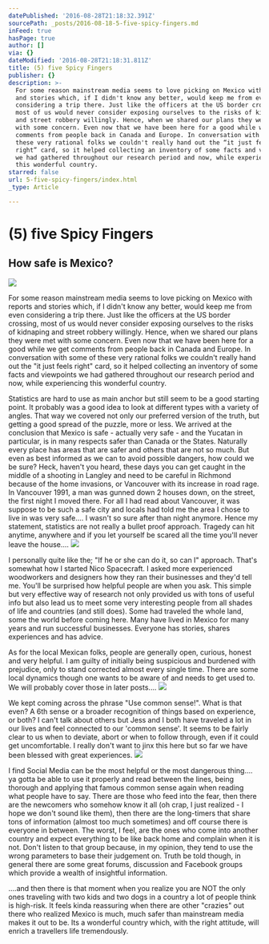 ```yaml
---
datePublished: '2016-08-28T21:18:32.391Z'
sourcePath: _posts/2016-08-18-5-five-spicy-fingers.md
inFeed: true
hasPage: true
author: []
via: {}
dateModified: '2016-08-28T21:18:31.811Z'
title: (5) five Spicy Fingers
publisher: {}
description: >-
  For some reason mainstream media seems to love picking on Mexico with reports
  and stories which, if I didn't know any better, would keep me from even
  considering a trip there. Just like the officers at the US border crossing,
  most of us would never consider exposing ourselves to the risks of kidnaping
  and street robbery willingly. Hence, when we shared our plans they were met
  with some concern. Even now that we have been here for a good while we get
  comments from people back in Canada and Europe. In conversation with some of
  these very rational folks we couldn't really hand out the “it just feels
  right” card, so it helped collecting an inventory of some facts and viewpoints
  we had gathered throughout our research period and now, while experiencing
  this wonderful country.
starred: false
url: 5-five-spicy-fingers/index.html
_type: Article

---
```

# (5) five Spicy Fingers

## How safe is Mexico?
![](https://the-grid-user-content.s3-us-west-2.amazonaws.com/e0b3b34e-d58f-43c4-9061-0a70d235e1fd.jpg)

For some reason mainstream media seems to love picking on Mexico with reports and stories which, if I didn't know any better, would keep me from even considering a trip there. Just like the officers at the US border crossing, most of us would never consider exposing ourselves to the risks of kidnaping and street robbery willingly. Hence, when we shared our plans they were met with some concern. Even now that we have been here for a good while we get comments from people back in Canada and Europe. In conversation with some of these very rational folks we couldn't really hand out the "it just feels right" card, so it helped collecting an inventory of some facts and viewpoints we had gathered throughout our research period and now, while experiencing this wonderful country.

Statistics are hard to use as main anchor but still seem to be a good starting point. It probably was a good idea to look at different types with a variety of angles. That way we covered not only our preferred version of the truth, but getting a good spread of the puzzle, more or less. We arrived at the conclusion that Mexico is safe - actually very safe - and the Yucatan in particular, is in many respects safer than Canada or the States. Naturally every place has areas that are safer and others that are not so much. But even as best informed as we can to avoid possible dangers, how could we be sure? Heck, haven't you heard, these days you can get caught in the middle of a shooting in Langley and need to be careful in Richmond because of the home invasions, or Vancouver with its increase in road rage. In Vancouver 1991, a man was gunned down 2 houses down, on the street, the first night I moved there. For all I had read about Vancouver, it was suppose to be such a safe city and locals had told me the area I chose to live in was very safe.... I wasn't so sure after than night anymore. Hence my statement, statistics are not really a bullet proof approach. Tragedy can hit anytime, anywhere and if you let yourself be scared all the time you'll never leave the house....
![](https://the-grid-user-content.s3-us-west-2.amazonaws.com/8c515c12-1e0e-4bcb-87e2-125aac3ee033.jpg)

I personally quite like the; "If he or she can do it, so can I" approach. That's somewhat how I started Nico Spacecraft. I asked more experienced woodworkers and designers how they ran their businesses and they'd tell me. You'll be surprised how helpful people are when you ask. This simple but very effective way of research not only provided us with tons of useful info but also lead us to meet some very interesting people from all shades of life and countries (and still does). Some had traveled the whole land, some the world before coming here. Many have lived in Mexico for many years and run successful businesses. Everyone has stories, shares experiences and has advice.

As for the local Mexican folks, people are generally open, curious, honest and very helpful. I am guilty of initially being suspicious and burdened with prejudice, only to stand corrected almost every single time. There are some local dynamics though one wants to be aware of and needs to get used to. We will probably cover those in later posts....
![](https://the-grid-user-content.s3-us-west-2.amazonaws.com/5b1bcd8e-3e34-4ba9-a637-2b308a5c7b9e.jpg)

We kept coming across the phrase "Use common sense!". What is that even? A 6th sense or a broader recognition of things based on experience, or both? I can't talk about others but Jess and I both have traveled a lot in our lives and feel connected to our 'common sense'. It seems to be fairly clear to us when to deviate, abort or when to follow through, even if it could get uncomfortable. I really don't want to jinx this here but so far we have been blessed with great experiences.
![](https://the-grid-user-content.s3-us-west-2.amazonaws.com/eb07037d-06f2-472d-8afb-66287297a3f1.jpg)

I find Social Media can be the most helpful or the most dangerous thing.... ya gotta be able to use it properly and read between the lines, being thorough and applying that famous common sense again when reading what people have to say. There are those who feed into the fear, then there are the newcomers who somehow know it all (oh crap, I just realized - I hope we don't sound like them), then there are the long-timers that share tons of information (almost too much sometimes) and off course there is everyone in between. The worst, I feel, are the ones who come into another country and expect everything to be like back home and complain when it is not. Don't listen to that group because, in my opinion, they tend to use the wrong parameters to base their judgement on. Truth be told though, in general there are some great forums, discussion and Facebook groups which provide a wealth of insightful information.

....and then there is that moment when you realize you are NOT the only ones traveling with two kids and two dogs in a country a lot of people think is high-risk. It feels kinda reassuring when there are other "crazies" out there who realized Mexico is much, much safer than mainstream media makes it out to be. Its a wonderful country which, with the right attitude, will enrich a travellers life tremendously.